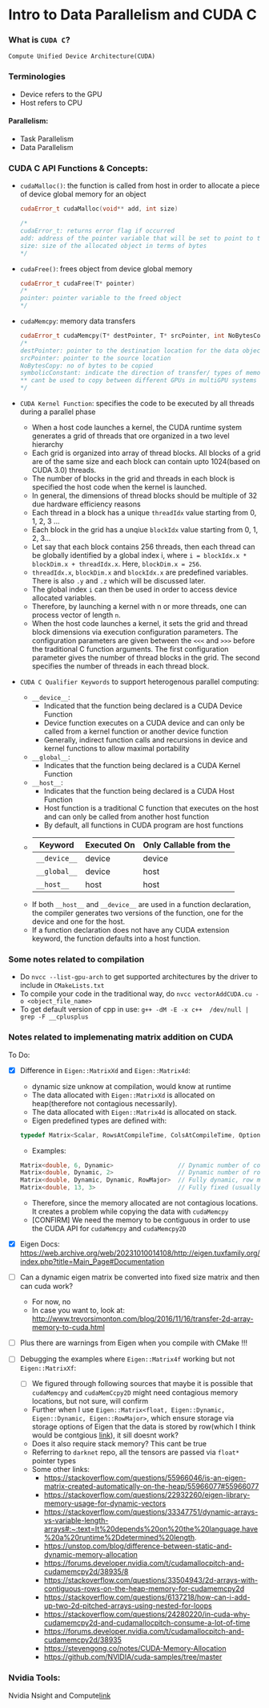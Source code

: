 # Intro to Data Parallelism and CUDA C

### What is `CUDA C`?
    Compute Unified Device Architecture(CUDA)

### Terminologies
* Device refers to the GPU
* Host refers to CPU

#### Parallelism:
* Task Parallelism
* Data Parallelism

### CUDA C API Functions & Concepts:
* `cudaMalloc()`: the function is called from host in order to allocate a piece of device global memory for an object
    ```cpp
    cudaError_t cudaMalloc(void** add, int size)

    /*
    cudaError_t: returns error flag if occurred
    add: address of the pointer variable that will be set to point to the allocated object
    size: size of the allocated object in terms of bytes
    */
    ```

* `cudaFree()`: frees object from device global memory
    ```cpp
    cudaError_t cudaFree(T* pointer)
    /*
    pointer: pointer variable to the freed object
    */
    ```
* `cudaMemcpy`: memory data transfers
    ```cpp
    cudaError_t cudaMemcpy(T* destPointer, T* srcPointer, int NoBytesCopy, symbolicConstant)
    /*
    destPointer: pointer to the destination location for the data object to be copied
    srcPointer: pointer to the source location
    NoBytesCopy: no of bytes to be copied
    symbolicConstant: indicate the direction of transfer/ types of memory involved(h to h, h to d, d to h, d to d)
    ** cant be used to copy between different GPUs in multiGPU systems
    */
    ```
* `CUDA Kernel Function`: specifies the code to be executed by all threads during a parallel phase
    * When a host code launches a kernel, the CUDA runtime system generates a grid of threads that ore organized in a two level hierarchy
    * Each grid is organized into array of thread blocks. All blocks of a grid are of the same size and each block can contain upto 1024(based on CUDA 3.0) threads.
    * The number of blocks in the grid and threads in each block is specified the host code when the kernel is launched.
    * In general, the dimensions of thread blocks should be multiple of 32 due hardware efficiency reasons
    * Each thread in a block has a unique `threadIdx` value starting from 0, 1, 2, 3 ...
    * Each block in the grid has a unqiue `blockIdx` value starting from 0, 1, 2, 3...
    * Let say that each block contains 256 threads, then each thread can be globally identified by a global index i, where `i = blockIdx.x * blockDim.x + threadIdx.x`. Here, `blockDim.x = 256`.
    * `threadIdx.x`, `blockDim.x` and `blockIdx.x` are predefined variables. There is also `.y` and `.z` which will be discussed later.
    * The global index `i` can then be used in order to access device allocated variables.
    * Therefore, by launching a kernel with n or more threads, one can process vector of length `n`.
    * When the host code launches a kernel, it sets the grid and thread block dimensions via execution configuration parameters. The configuration parameters are given between the `<<<` and `>>>` before the traditional C function arguments. The first configuration parameter gives the number of thread blocks in the grid. The second specifies the number of threads in each thread block.
* `CUDA C Qualifier Keywords` to support heterogenous parallel computing:
    * `__device__`:
        * Indicated that the function being declared is a CUDA Device Function
        * Device function executes on a CUDA device and can only be called from a kernel function or another device function
        * Generally, indirect function calls and recursions in device and kernel functions to allow maximal portability
    * `__global__`:
        * Indicates that the function being declared is a CUDA Kernel Function
    * `__host__`:
        * Indicates that the function being declared is a CUDA Host Function
        * Host function is a traditional C function that executes on the host and can only be called from another host function
        * By default, all functions in CUDA program are host functions
    *   | Keyword       | Executed On       | Only Callable from the |
        | ------------- | ----------------- | ---------------------- |
        | `__device__`  | device            | device                 |
        | `__global__`  | device            | host                   |
        | `__host__`    | host              | host                   |
    * If both `__host__` and `__device__` are used in a function declaration, the compiler generates two versions of the function, one for the device and one for the host. 
    * If a function declaration does not have any CUDA extension keyword, the function defaults into a host function.

### Some notes related to compilation
* Do `nvcc --list-gpu-arch` to get supported architectures by the driver to include in `CMakeLists.txt`
* To compile your code in the traditional way, do `nvcc vectorAddCUDA.cu -o <object_file_name>`
* To get default version of cpp in use: `g++ -dM -E -x c++  /dev/null | grep -F __cplusplus`

### Notes related to implemenating matrix addition on CUDA
To Do:
- [x] Difference in `Eigen::MatrixXd` and `Eigen::Matrix4d`:
    - dynamic size unknow at compilation, would know at runtime
    - The data allocated with `Eigen::MatrixXd` is allocated on heap(therefore not contagious necessarily).
    - The data allocated with `Eigen::Matrix4d` is allocated on stack.
    - Eigen predefined types are defined with: 
    ```cpp
    typedef Matrix<Scalar, RowsAtCompileTime, ColsAtCompileTime, Options> MyMatrixType
    ```
    - Examples:
    ```cpp
    Matrix<double, 6, Dynamic>                  // Dynamic number of columns (heap allocation)
    Matrix<double, Dynamic, 2>                  // Dynamic number of rows (heap allocation)
    Matrix<double, Dynamic, Dynamic, RowMajor>  // Fully dynamic, row major (heap allocation)
    Matrix<double, 13, 3>                       // Fully fixed (usually allocated on stack)
    ```
    - Therefore, since the memory allocated are not contagious locations. It creates a problem while copying the data with `cudaMemcpy`
    - [CONFIRM] We need the memory to be contiguous in order to use the CUDA API for `cudaMemcpy` and `cudaMemcpy2D`

- [x] Eigen Docs: https://web.archive.org/web/20231010014108/http://eigen.tuxfamily.org/index.php?title=Main_Page#Documentation
- [ ] Can a dynamic eigen matrix be converted into fixed size matrix and then can cuda work?
    - For now, no
    - In case you want to, look at: http://www.trevorsimonton.com/blog/2016/11/16/transfer-2d-array-memory-to-cuda.html
- [ ] Plus there are warnings from Eigen when you compile with CMake !!!
- [ ] Debugging the examples where `Eigen::Matrix4f` working but not `Eigen::MatrixXf`:
    - [ ] We figured through following sources that maybe it is possible that `cudaMemcpy` and `cudaMemCcpy2D` might need contagious memory locations, but not sure, will confirm
    - Further when I use `Eigen::Matrix<float, Eigen::Dynamic, Eigen::Dynamic, Eigen::RowMajor>`, which ensure storage via storage options of Eigen that the data is stored by row(which I think would be contgious [link](https://web.archive.org/web/20230522013531/https://eigen.tuxfamily.org/dox/group__TopicStorageOrders.html)), it sill doesnt work?
    - Does it also require stack memory? This cant be true
    - Referring to `darknet` repo, all the tensors are passed via `float*` pointer types
    - Some other links:
        * https://stackoverflow.com/questions/55966046/is-an-eigen-matrix-created-automatically-on-the-heap/55966077#55966077
        * https://stackoverflow.com/questions/22932260/eigen-library-memory-usage-for-dynamic-vectors
        * https://stackoverflow.com/questions/33347751/dynamic-arrays-vs-variable-length-arrays#:~:text=It%20depends%20on%20the%20language,have%20a%20runtime%2Ddetermined%20length.
        * https://unstop.com/blog/difference-between-static-and-dynamic-memory-allocation
        * https://forums.developer.nvidia.com/t/cudamallocpitch-and-cudamemcpy2d/38935/8
        * https://stackoverflow.com/questions/33504943/2d-arrays-with-contiguous-rows-on-the-heap-memory-for-cudamemcpy2d
        * https://stackoverflow.com/questions/6137218/how-can-i-add-up-two-2d-pitched-arrays-using-nested-for-loops
        * https://stackoverflow.com/questions/24280220/in-cuda-why-cudamemcpy2d-and-cudamallocpitch-consume-a-lot-of-time
        * https://forums.developer.nvidia.com/t/cudamallocpitch-and-cudamemcpy2d/38935
        * https://stevengong.co/notes/CUDA-Memory-Allocation
        * https://github.com/NVIDIA/cuda-samples/tree/master

### Nvidia Tools:
Nvidia Nsight and Compute[link](https://github.com/CisMine/Guide-NVIDIA-Tools)
